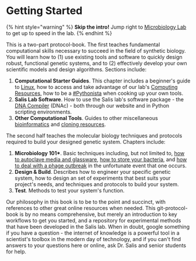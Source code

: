 # Getting Started

{% hint style="warning" %}
**Skip the intro!** Jump right to [Microbiology Lab](molecular-biology/microbiology-101/) to get up to speed in the lab.
{% endhint %}

This is a two-part protocol-book. The first teaches fundamental computational skills necessary to succeed in the field of synthetic biology. You will learn how to \(1\) use existing tools and software to quickly design robust, functional genetic systems, and to \(2\) effectively develop your own scientific models and design algorithms. Sections include:

1. **Computational Starter Guides**. This chapter includes a beginner's guide to [Linux](computational-workflow/linux/), how to access and take advantage of our lab's [Computing Resources](computational-workflow/server-computing/), how to be a [\#Pythonista](computational-workflow/dev/) when cooking up your own tools.
2. **Salis Lab Software**. How to use the Salis lab's software package - the [DNA Compiler](computational-workflow/dna-compiler/) \(DNAc\) - both through our website and in Python scripting environments.
3. **Other Computational Tools**. Guides to other miscellaneous [bioinformatics](computational-workflow/bioinformatics-tools/) and [cloning resources](computational-workflow/dna-sequence-editors/).

The second half teaches the molecular biology techniques and protocols required to build your designed genetic system. Chapters include:

1. **Microbiology 101\***. Basic techniques including, but not limited to, [how to autoclave media and glassware](molecular-biology/microbiology-101/autoclaving.md), [how to store your bacteria](molecular-biology/microbiology-101/bacteria-storage.md), and [how to deal with a phage outbreak](molecular-biology/microbiology-101/bacteriophages.md) in the unfortunate event that one occurs.
2. **Design & Build**. Describes how to engineer your specific genetic system, how to design an set of experiments that best suits your project's needs, and techniques and protocols to build your system.
3. **Test**. Methods to test your system's function.

Our philosophy in this book is to be to the point and succinct, with references to other great online resources when needed. This git-protocol-book is by no means comprehensive, but merely an introduction to key workflows to get you started, and a repository for experimental methods that have been developed in the Salis lab. When in doubt, google something if you have a question - the internet of knowledge is a powerful tool in a scientist's toolbox in the modern day of technology, and if you can't find answers to your questions here or online, ask Dr. Salis and senior students for help.

